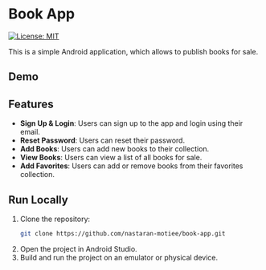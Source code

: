# Book App
[![License: MIT](https://img.shields.io/badge/License-MIT-yellow.svg)](https://opensource.org/licenses/MIT)

This is a simple Android application, which allows to publish books for sale.

## Demo

## Features

- **Sign Up & Login**: Users can sign up to the app and login using their email.
- **Reset Password**: Users can reset their password.
- **Add Books**: Users can add new books to their collection.
- **View Books**: Users can view a list of all books for sale.
- **Add Favorites**: Users can add or remove books from their favorites collection.

## Run Locally

1. Clone the repository:
   ```bash
   git clone https://github.com/nastaran-motiee/book-app.git
   ```
2. Open the project in Android Studio.
3. Build and run the project on an emulator or physical device.
